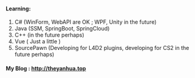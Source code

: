 #### Learning:

1. C#  (WinForm, WebAPI are OK ;  WPF, Unity in the future)
2. Java  (SSM, SpringBoot, SpringCloud)
3. C++  (in the future perhaps)
4. Vue ( Just a little )
5. SourcePawn (Developing for L4D2 plugins,  developing for CS2 in the future perhaps)



#### My Blog : http://theyanhua.top
